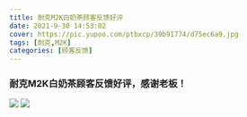 ```yaml
---
title: 耐克M2K白奶茶顾客反馈好评
date: 2021-9-30 14:53:02
cover: https://pic.yupoo.com/ptbxcp/39b91774/d75ec6a9.jpg
tags: [耐克,M2K]
categories: [顾客反馈]
---
```


###  耐克M2K白奶茶顾客反馈好评，感谢老板！
![](https://pic.yupoo.com/ptbxcp/dc9be2e3/127df120.jpg)
![](https://pic.yupoo.com/ptbxcp/39b91774/d75ec6a9.jpg)

